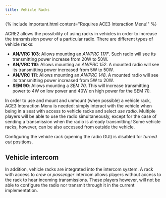 ```yaml
---
title: Vehicle Racks
---
```


{% include important.html content="Requires ACE3 Interaction Menu!" %}

ACRE2 allows the possibility of using racks in vehicles in order to increase the transmission power of a particular radio. There are different types of vehicle racks:

- **AN/VRC 103**: Allows mounting an *AN/PRC 117F*. Such radio will see its transmitting power increase from 20W to 50W.
- **AN/VRC 110**: Allows mounting an *AN/PRC 152*. A mounted radio will see its transmitting power increased from 5W to 50W.
- **AN/VRC 111**: Allows mounting an *AN/PRC 148*. A mounted radio will see its transmitting power increased from 5W to 20W.
- **SEM 90**: Allows mounting a *SEM 70*. This will increase transmitting power to 4W on low power and 40W on high power for the SEM 70.

In order to use and mount and unmount (when possible) a vehicle rack, ACE3 Interaction Menu is needed: simply interact with the vehicle when being in a seat with access to vehicle racks and select *use radio*. Multiple players will be able to use the radio simultaneously, except for the case of sending a transmission when the radio is already transmitting! Some vehicle racks, however, can be also accessed from outside the vehicle.

Configuring the vehicle rack (opening the radio GUI) is disabled for *turned out* positions.

## Vehicle intercom

In addition, vehicle racks are integrated into the intercom system. A rack with access to *crew* or *passenger* intercom allows players without access to the rack to hear incoming transmissions. These players however, will not be able to configure the radio nor transmit through it in the current implementation.
